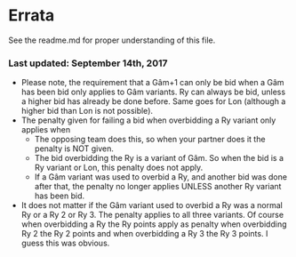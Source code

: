# Errata
 
 See the readme.md for proper understanding of this file.

### Last updated: September 14th, 2017
 
- Please note, the requirement that a Gâm+1 can only be bid when a Gâm has been bid only applies to Gâm variants. Ry can always be bid, unless a higher bid has already be done before. Same goes for Lon (although a higher bid than Lon is not possible).
- The penalty given for failing a bid when overbidding a Ry variant only applies when
  - The opposing team does this, so when your partner does it the penalty is NOT given.
  - The bid overbidding the Ry is a variant of Gâm. So when the bid is a Ry variant or Lon, this penalty does not apply.
  - If a Gâm variant was used to overbid a Ry, and another bid was done after that, the penalty no longer applies UNLESS another Ry variant has been bid.
- It does not matter if the Gâm variant used to overbid a Ry was a normal Ry or a Ry 2 or Ry 3. The penalty applies to all three variants. Of course when overbidding a Ry the Ry points apply as penalty when overbidding Ry 2 the Ry 2 points and when overbidding a Ry 3 the Ry 3 points. I guess this was obvious.
